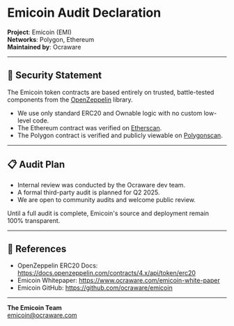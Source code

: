 # Emicoin Audit Declaration

**Project**: Emicoin (EMI)  
**Networks**: Polygon, Ethereum  
**Maintained by**: Ocraware

---

## 🔐 Security Statement

The Emicoin token contracts are based entirely on trusted, battle-tested components from the [OpenZeppelin](https://github.com/OpenZeppelin/openzeppelin-contracts) library. 

- We use only standard ERC20 and Ownable logic with no custom low-level code.
- The Ethereum contract was verified on [Etherscan](https://etherscan.io/address/0x0447c7c52c4ba3372b43c655e5db8db6112489d3).
- The Polygon contract is verified and publicly viewable on [Polygonscan](https://polygonscan.com/address/0xFbeCfB7b87752aa28383a5Ac1e9d9e05E0526017).

---

## 📋 Audit Plan

- Internal review was conducted by the Ocraware dev team.
- A formal third-party audit is planned for Q2 2025.
- We are open to community audits and welcome public review.

Until a full audit is complete, Emicoin's source and deployment remain 100% transparent.

---

## 🔗 References
- OpenZeppelin ERC20 Docs: https://docs.openzeppelin.com/contracts/4.x/api/token/erc20
- Emicoin Whitepaper: https://www.ocraware.com/emicoin-white-paper
- Emicoin GitHub: https://github.com/ocraware/emicoin

---

**The Emicoin Team**  
[emicoin@ocraware.com](mailto:emicoin@ocraware.com)
